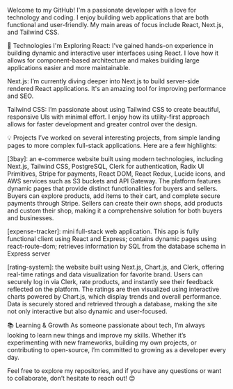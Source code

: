 Welcome to my GitHub! I'm a passionate developer with a love for technology and coding. I enjoy building web applications that are both functional and user-friendly. My main areas of focus include React, Next.js, and Tailwind CSS.

🚀 Technologies I'm Exploring
React: I’ve gained hands-on experience in building dynamic and interactive user interfaces using React. I love how it allows for component-based architecture and makes building large applications easier and more maintainable.

Next.js: I’m currently diving deeper into Next.js to build server-side rendered React applications. It's an amazing tool for improving performance and SEO.

Tailwind CSS: I’m passionate about using Tailwind CSS to create beautiful, responsive UIs with minimal effort. I enjoy how its utility-first approach allows for faster development and greater control over the design.

💡 Projects
I’ve worked on several interesting projects, from simple landing pages to more complex full-stack applications. Here are a few highlights:

[3bay]: an e-commerce website built using modern technologies, including Next.js, Tailwind CSS, PostgreSQL, Clerk for authentication, Radix UI Primitives, Stripe for payments, React DOM, React
Redux, Lucide icons, and AWS services such as S3 buckets and API Gateway. The platform features dynamic pages that provide distinct functionalities for buyers and sellers. Buyers can explore products, add
items to their cart, and complete secure payments through Stripe. Sellers can create their own shops, add products and custom their shop, making it a comprehensive solution for both buyers and businesses.

[expense-tracker]: mini full-stack web application. This app is fully functional client using React and Express; contains dynamic pages using react-route-dom; retrieves information by
SQL from the database schema in Express server

[rating-system]: the website built using Next.js, Chart.js, and Clerk, offering real-time ratings and data visualization for favorite brand. Users can securely log in via Clerk, rate products, and instantly see their feedback reflected on the platform. The ratings are then visualized using interactive charts powered by Chart.js, which display trends and overall performance. Data is securely stored and retrieved through a database, making the site not only interactive but also dynamic and user-focused.

📚 Learning & Growth
As someone passionate about tech, I’m always looking to learn new things and improve my skills. Whether it’s experimenting with new frameworks, building my own projects, or contributing to open-source, I’m committed to growing as a developer every day.

Feel free to explore my repositories, and if you have any questions or want to collaborate, don’t hesitate to reach out! 😊
